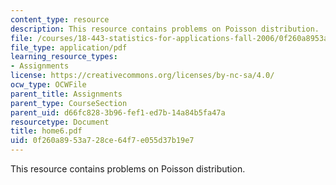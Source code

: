 ```yaml
---
content_type: resource
description: This resource contains problems on Poisson distribution.
file: /courses/18-443-statistics-for-applications-fall-2006/0f260a8953a728ce64f7e055d37b19e7_home6.pdf
file_type: application/pdf
learning_resource_types:
- Assignments
license: https://creativecommons.org/licenses/by-nc-sa/4.0/
ocw_type: OCWFile
parent_title: Assignments
parent_type: CourseSection
parent_uid: d66fc828-3b96-fef1-ed7b-14a84b5fa47a
resourcetype: Document
title: home6.pdf
uid: 0f260a89-53a7-28ce-64f7-e055d37b19e7
---
```

This resource contains problems on Poisson distribution.